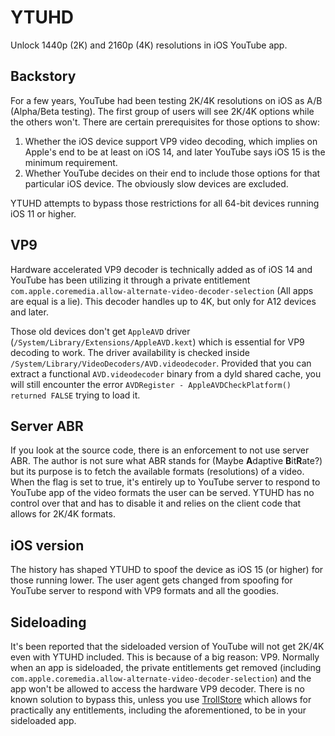 # YTUHD

Unlock 1440p (2K) and 2160p (4K) resolutions in iOS YouTube app.

## Backstory

For a few years, YouTube had been testing 2K/4K resolutions on iOS as A/B (Alpha/Beta testing). The first group of users will see 2K/4K options while the others won't.
There are certain prerequisites for those options to show:

1. Whether the iOS device support VP9 video decoding, which implies on Apple's end to be at least on iOS 14, and later YouTube says iOS 15 is the minimum requirement.
2. Whether YouTube decides on their end to include those options for that particular iOS device. The obviously slow devices are excluded.

YTUHD attempts to bypass those restrictions for all 64-bit devices running iOS 11 or higher.

## VP9

Hardware accelerated VP9 decoder is technically added as of iOS 14 and YouTube has been utilizing it through a private entitlement `com.apple.coremedia.allow-alternate-video-decoder-selection` (All apps are equal is a lie).
This decoder handles up to 4K, but only for A12 devices and later.

Those old devices don't get `AppleAVD` driver (`/System/Library/Extensions/AppleAVD.kext`) which is essential for VP9 decoding to work. The driver availability is checked inside `/System/Library/VideoDecoders/AVD.videodecoder`. Provided that you can extract a functional `AVD.videodecoder` binary from a dyld shared cache, you will still encounter the error `AVDRegister - AppleAVDCheckPlatform() returned FALSE` trying to load it.

## Server ABR

If you look at the source code, there is an enforcement to not use server ABR. The author is not sure what ABR stands for (Maybe **A**daptive **B**it**R**ate?) but its purpose is to fetch the available formats (resolutions) of a video.
When the flag is set to true, it's entirely up to YouTube server to respond to YouTube app of the video formats the user can be served.
YTUHD has no control over that and has to disable it and relies on the client code that allows for 2K/4K formats.

## iOS version

The history has shaped YTUHD to spoof the device as iOS 15 (or higher) for those running lower. The user agent gets changed from spoofing for YouTube server to respond with VP9 formats and all the goodies.

## Sideloading

It's been reported that the sideloaded version of YouTube will not get 2K/4K even with YTUHD included. This is because of a big reason: VP9.
Normally when an app is sideloaded, the private entitlements get removed (including `com.apple.coremedia.allow-alternate-video-decoder-selection`) and the app won't be allowed to access the hardware VP9 decoder. There is no known solution to bypass this, unless you use [TrollStore](https://github.com/opa334/TrollStore) which allows for practically any entitlements, including the aforementioned, to be in your sideloaded app.
